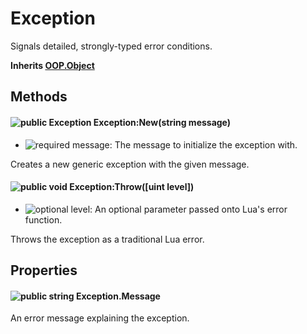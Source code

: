 # Exception
Signals detailed, strongly-typed error conditions.

**Inherits [OOP.Object](Classes/OOP.Object)**

## Methods
#### ![public][public] Exception Exception:New(string message)
- ![required][required] message: The message to initialize the exception with.

Creates a new generic exception with the given message.


#### ![public][public] void Exception:Throw([uint level])
- ![optional][optional] level: An optional parameter passed onto Lua's error function.

Throws the exception as a traditional Lua error.


## Properties
#### ![public][public] string Exception.Message
An error message explaining the exception.



[required]: https://img.shields.io/badge/%20-required-ff9600.svg?style=flat-square
[public]: https://img.shields.io/badge/%20-public-11b237.svg?style=flat-square
[optional]: https://img.shields.io/badge/%20-optional-0092e6.svg?style=flat-square